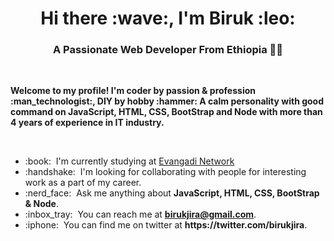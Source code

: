 <h1 align="center">Hi there :wave:, I'm Biruk :leo: </h1>

<h3 align="center">A Passionate Web Developer From Ethiopia 👨‍💻</h3>

<br/>
<p><strong>Welcome to my profile! I'm coder by passion & profession :man_technologist:, DIY by hobby :hammer: A calm personality with good command on JavaScript, HTML, CSS, BootStrap and Node with more than 4 years of experience in IT industry.</strong></p>
</br>

<ul>
<li>:book: &nbsp;I'm currently studying at <a href="https://www.evangadi.com/">Evangadi Network</a></li>
<li>:handshake: &nbsp;I'm looking for collaborating with people for interesting work as a part of my career.</li>
<li>:nerd_face: &nbsp;Ask me anything about <strong>JavaScript, HTML, CSS, BootStrap & Node</strong>.</li>
<li>:inbox_tray: &nbsp;You can reach me at <strong><a href="mailto:birukjira@gmail.com">birukjira@gmail.com</a></strong>.</li>
<li>:iphone: &nbsp;You can find me on twitter at <strong>https://twitter.com/birukjira</strong>.</li>
</ul>
